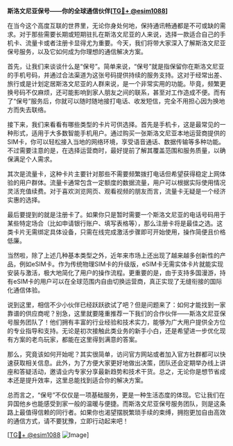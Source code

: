 **斯洛文尼亚保号——你的全球通信伙伴[[TG💪+ @esim1088](https://t.me/s/esim1088)]**

在当今这个高度互联的世界里，无论你身处何地，保持通讯畅通都是不可或缺的需求。对于那些需要长期或短期驻扎在斯洛文尼亚的人来说，选择一款适合自己的手机卡、流量卡或者注册卡显得尤为重要。今天，我们将带大家深入了解斯洛文尼亚保号服务，以及它如何成为你理想的通信解决方案。

首先，让我们来谈谈什么是“保号”。简单来说，“保号”就是指保留你在斯洛文尼亚的手机号码，并通过合法渠道为这张号码提供持续的服务支持。这对于经常出差、旅行或是计划定居斯洛文尼亚的人群来说，是一个非常实用的功能。毕竟，频繁更换号码不仅麻烦，还可能影响到家人朋友之间的联系，甚至对工作造成不便。而有了“保号”服务后，你就可以随时随地接打电话、收发短信，完全不用担心因为换地方而失去联络。

接下来，我们来看看有哪些类型的卡片可供选择。首先是手机卡，这是最常见的一种形式，适用于大多数智能手机用户。通过购买一张斯洛文尼亚本地运营商提供的SIM卡，你可以轻松接入当地的网络环境，享受语音通话、数据传输等多种功能。不过需要注意的是，在选择运营商时，最好提前了解其覆盖范围和服务质量，以确保满足个人需求。

其次是流量卡，这种卡片主要针对那些不需要频繁拨打电话但希望获得稳定上网体验的用户群体。流量卡通常包含一定额度的数据流量，用户可以根据实际使用情况灵活充值续费。对于喜欢浏览网页、观看视频的朋友而言，流量卡无疑是一个经济实惠的选择。

最后要提到的就是注册卡了。如果你只是暂时需要一个斯洛文尼亚的电话号码用于某些特定场合（比如申请银行账户、填写表格等），那么注册卡将是最佳之选。这类卡片无需绑定具体设备，只需在线完成激活步骤即可开始使用，操作简便且价格低廉。

当然啦，除了上述几种基本类型之外，近年来市场上还出现了越来越多创新性的产品，例如eSIM卡。作为传统物理SIM卡的升级版，eSIM卡无需实体卡片就能实现安装与激活，极大地简化了用户的操作流程。更重要的是，由于支持多国漫游，持有eSIM卡的用户可以在全球范围内自由切换运营商，真正实现了无缝衔接的国际化通信体验。

说到这里，相信不少小伙伴已经跃跃欲试了吧？但是问题来了：如何才能找到一家靠谱的供应商呢？别急，这里就要隆重推荐一下我们的合作伙伴——斯洛文尼亚保号服务团队了！他们拥有丰富的行业经验和技术实力，能够为广大用户提供全方位的专业指导和支持。无论是初次接触此类业务的新手小白，还是希望进一步优化现有方案的老鸟玩家，都能在这里得到满意的答案。

那么，究竟该如何开始呢？其实很简单，访问官方网站或者加入官方社群都可以快速获取相关信息。此外，为了方便大家更好地做出决策，团队还会定期举办线上讲座和答疑活动，邀请业内专家分享最新趋势和技术干货。总之，无论你是想节省成本还是提升效率，这里总能找到适合你的解决方案。

总而言之，“保号”不仅仅是一项基础服务，更是一种生活态度的体现。它让我们在异国他乡也能感受到家一般的温暖与便捷。而斯洛文尼亚保号服务团队，则是这条路上最值得信赖的同行者。如果你也渴望摆脱繁琐手续的束缚，拥抱更加自由高效的通信方式，请不要犹豫，立即行动起来吧！

[[TG💪+ @esim1088](https://t.me/s/esim1088) ![Image](https://i.postimg.cc/4NQfJmqS/Snipaste-2025-05-13-00-14-12.png)]